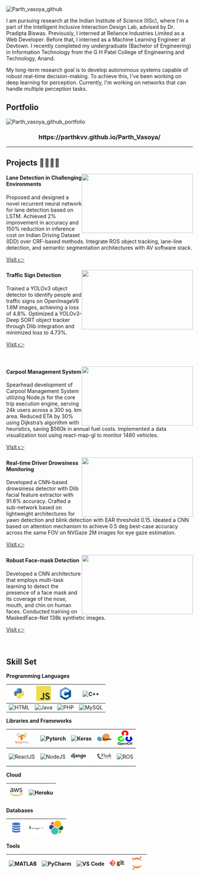<!--
**parthkvv/parthkvv** is a ✨ _special_ ✨ repository because its `README.md` (this file) appears on your GitHub profile.

Here are some ideas to get you started:

- 🔭 I’m currently working on ...
- 🌱 I’m currently learning ...
- 👯 I’m looking to collaborate on ...
- 🤔 I’m looking for help with ...
- 💬 Ask me about ...
- 📫 How to reach me: ...
- 😄 Pronouns: ...
- ⚡ Fun fact: ...
-->

![Parth_vasoya_github](https://user-images.githubusercontent.com/56112545/190859047-7a9a36b3-bccf-452a-8fae-da894af74c71.gif)

<!-- <h3 align="center">I'm an ambitious and self-motivated graduate with a strong inclination towards Computer Vision/Perception in Autonomous Driving</h3> -->
I am pursuing research at the Indian Institute of Science (IISc), where I'm a part of the Intelligent Inclusive Interaction Design Lab, advised by Dr. Pradipta Biswas. Previously, I interned at Reliance Industries Limited as a Web Developer. Before that, I interned as a Machine Learning Engineer at Devtown. I recently completed my undergraduate (Bachelor of Engineering) in Information Technology from the G H Patel College of Engineering and Technology, Anand.

My long-term research goal is to develop autonomous systems capable of robust real-time decision-making. To achieve this, I've been working on deep learning for perception. Currently, I'm working on networks that can handle multiple perception tasks.

## Portfolio

![Parth_vasoya_github_portfolio](https://user-images.githubusercontent.com/56112545/190860582-cf7abf0f-d0ce-49fc-a0df-87862094951e.gif)

<h3 align="center"> 
https://parthkvv.github.io/Parth_Vasoya/ 
</h3>

 ---

## Projects 🚀🚗👩‍💻

<p>
  <a href="https://github.com/parthkvv/Lane-Detection-in-Unstructured-Environments"><img width="300" height="160" align='right' src="https://user-images.githubusercontent.com/56112545/190902559-41625c6a-3bc0-4a3b-9548-0fd22cdbd030.gif"></a>
</p>
<h4> Lane Detection in Challenging Environments</h4>

Proposed and designed a novel recurrent neural network for lane detection based on LSTM. Achieved 2% improvement in accuracy and 150% reduction in inference cost on Indian Driving Dataset (IDD) over CRF-based methods. Integrate ROS object tracking, lane-line detection, and semantic segmentation architectures with AV software stack.

[Visit 👉](https://github.com/parthkvv/Lane-Detection-in-Unstructured-Environments)

<p>
  <a href="https://github.com/parthkvv/YOLOv3_Traffic_Sign_Detection"><img width="300" height="160" align='right' src="https://waylonwalker.com/latest.png?raw=true"></a>
</p>
<h4> Traffic Sign Detection</h4>

Trained a YOLOv3 object detector to identify people and traffic signs on OpenImageV6 1.6M images, achieving a loss of 4.8%. Optimized a YOLOv3-Deep SORT object tracker through Dlib integration and minimized loss to 4.73%.

[Visit 👉](https://github.com/parthkvv/YOLOv3_Traffic_Sign_Detection)

<br>
<p>
  <a href="https://github.com/parthkvv/Carpool_Management_System"><img width="300" height="160" align='right' src="https://user-images.githubusercontent.com/56112545/190911186-dd391665-8664-43dc-8fcb-4c267bdd2875.gif"></a>
</p>
<h4> Carpool Management System</h4>

Spearhead development of Carpool Management System utilizing Node.js for the core trip execution engine, serving 24k users across a 300 sq. km area. Reduced ETA by 30% using Dijkstra’s algorithm with heuristics, saving $560k in annual fuel costs. Implemented a data visualization tool using react-map-gl to monitor 1480 vehicles.

[Visit 👉](https://github.com/parthkvv/Carpool_Management_System)
<p>
  <a href="https://github.com/parthkvv/Real-time_Drowsiness_Detection"><img width="300" height="160" align='right' src="https://user-images.githubusercontent.com/56112545/190911219-71b84517-c3c0-4f84-bb18-05a2fcd25dd3.png"></a>
</p>
<h4> Real-time Driver Drowsiness Monitoring</h4>

Developed a CNN-based drowsiness detector with Dlib facial feature extractor with 91.6% accuracy. Crafted a sub-network based on lightweight architectures for yawn detection and blink detection with EAR threshold 0.15. Ideated a CNN based on attention mechanism to achieve 0.5 deg best-case accuracy across the same FOV on NVGaze
2M images for eye gaze estimation.

[Visit 👉](https://github.com/parthkvv/Real-time_Drowsiness_Detection)

<p>
  <a href="https://github.com/parthkvv/Face-Mask-Detection"><img width="300" height="160" align='right' src="https://user-images.githubusercontent.com/56112545/190911253-e971867d-5a9f-408b-a769-48fb94c0c4aa.png"></a>
</p>
<h4> Robust Face-mask Detection</h4>

Developed a CNN architecture that employs multi-task learning to detect the presence of a face mask and its coverage of the nose, mouth, and chin on human faces. Conducted training on MaskedFace-Net 138k synthetic images.

[Visit 👉](https://github.com/parthkvv/Face-Mask-Detection)

<br>

## Skill Set

**Programming Languages**

<img title="Python" alt="Python" width="40px" src="https://raw.githubusercontent.com/github/explore/master/topics/python/python.png" />|<img alt="JS" title="JavaScript" width="40px" src="https://raw.githubusercontent.com/github/explore/master/topics/javascript/javascript.png">|<img title="C" alt="C" width="40px" src="https://raw.githubusercontent.com/github/explore/master/topics/c/c.png">|<img title="C++" alt="C++" width="40px" src="https://user-images.githubusercontent.com/56112545/190889399-10ad8b8c-73a7-480c-943e-6749fca1c3ae.png">
|--|--|--|--|
<img title="HTML" alt="HTML" width="40px" src="https://user-images.githubusercontent.com/56112545/190888788-94bc61e2-fe09-42b2-a2c9-c64ccb863167.png" />|<img alt="Java" title="Java" width="40px" src="https://user-images.githubusercontent.com/56112545/190889347-932b1d73-9117-4533-9a8d-f5bc83fe760f.png">|<img title="PHP" alt="PHP" width="40px" src="https://user-images.githubusercontent.com/56112545/190889405-d2a83d7e-eded-4e98-9bbb-82d627b7f539.png">|<img title="MySQL" alt="MySQL" width="40px" src="https://user-images.githubusercontent.com/56112545/190889369-3979687f-2c17-4754-9987-c3940f99b621.png">

**Libraries and Frameworks**

<img title="TensorFlow" alt="TensorFlow" width="40px" src="https://raw.githubusercontent.com/github/explore/master/topics/tensorflow/tensorflow.png">|<img title="Pytorch" alt="Pytorch" width="40px" src="https://user-images.githubusercontent.com/56112545/190888796-fc8ad870-75c7-4009-a289-73a7d13504d6.png">|<img title="Keras" alt="Keras" width="40px" src="https://upload.wikimedia.org/wikipedia/commons/thumb/a/ae/Keras_logo.svg/240px-Keras_logo.svg.png">|<img title="Scikit-Learn" alt="Scikit Learn" width="40px" src="https://raw.githubusercontent.com/github/explore/master/topics/scikit-learn/scikit-learn.png">|<img title="OpenCV" alt="OpenCV" width="40px" src="https://raw.githubusercontent.com/github/explore/master/topics/opencv/opencv.png">
|--|--|--|--|--|
<img title="ReactJS" alt="ReactJS" width="40px" src="https://user-images.githubusercontent.com/56112545/190889586-8f00da4e-18ef-4c76-820a-4075a8faad10.png">|<img title="NodeJS" alt="NodeJS" width="40px" src="https://user-images.githubusercontent.com/56112545/190889611-51d6db6f-c4c5-4ed2-8050-b71a204dc14e.png">|<img title="Django" alt="Django" width="40px" src="https://raw.githubusercontent.com/github/explore/master/topics/django/django.png">|<img title="Flask" alt="Flask" width="40px" src="https://raw.githubusercontent.com/github/explore/master/topics/flask/flask.png">|<img title="ROS" alt="ROS" width="40px" src="https://user-images.githubusercontent.com/56112545/190889606-533c1957-c125-4f5d-90ea-cd2bf96123c8.png">

**Cloud**

<img title="AWS" alt="AWS" width="40px" src="https://raw.githubusercontent.com/github/explore/main/topics/aws/aws.png">|<img title="Heroku" alt="Heroku" width="40px" src="https://img.icons8.com/color/48/000000/heroku.png">
|--|--|

**Databases**

<img title="SQL" alt="SQL" width="40px" src="https://raw.githubusercontent.com/github/explore/master/topics/sql/sql.png">|<img title="MongoDB" alt="MongoDB" width="40px" src="https://raw.githubusercontent.com/github/explore/master/topics/mongodb/mongodb.png">|<img title="ElasticSearch" alt="ElasticSearch" width="40px" src="https://raw.githubusercontent.com/github/explore/master/topics/elasticsearch/elasticsearch.png"> <br>
|--|--|--|

**Tools**

<img title="MATLAB" alt="MATLAB" width="40px" src="https://user-images.githubusercontent.com/56112545/190888794-8fa77d82-8dca-4c8c-be89-059bf43564aa.png">|<img title="PyCharm" alt="PyCharm" width="40px" src="https://user-images.githubusercontent.com/56112545/190890510-18b54e03-cc8d-40c6-bd34-3a6c05cc388d.png">|<img title="VS Code" alt="VS Code" width="40px" src="https://img.icons8.com/fluent/48/000000/visual-studio-code-2019.png">|<img title="git" alt="git" width="40px" src="https://raw.githubusercontent.com/github/explore/master/topics/git/git.png">|<img title="Jupyter Notebook" alt="Jupyter" width="40px" src="https://raw.githubusercontent.com/github/explore/master/topics/jupyter-notebook/jupyter-notebook.png">
|--|--|--|--|--|
<br>
